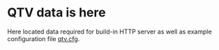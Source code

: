 # QTV data is here
Here located data required for build-in HTTP server
as well as example configuration file [qtv.cfg](qtv.cfg).
